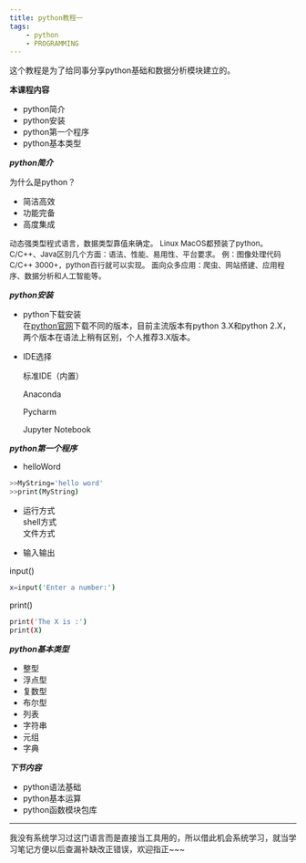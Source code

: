 ```yaml
---
title: python教程一
tags:
	- python
	- PROGRAMMING
---
```

这个教程是为了给同事分享python基础和数据分析模块建立的。
    
**本课程内容**
- python简介
- python安装
- python第一个程序
- python基本类型

    
<!--more-->
***python简介***    

为什么是python？
* 简洁高效
* 功能完备
* 高度集成

<font  size=2 >动态强类型程式语言，数据类型靠值来确定。</font>
<font  size=2 >Linux MacOS都预装了python。</font>
<font  size=2 >C/C++、Java区别几个方面：语法、性能、易用性、平台要求。</font>
<font  size=2 >例：图像处理代码C/C++ 3000+，python百行就可以实现。</font>
<font  size=2 >面向众多应用：爬虫、网站搭建、应用程序、数据分析和人工智能等。</font>
    
***python安装***   

* python下载安装    
在[python官网](https://www.python.org/)下载不同的版本，目前主流版本有python 3.X和python 2.X，两个版本在语法上稍有区别，个人推荐3.X版本。     

* IDE选择   

  标准IDE（内置）  
  
  Anaconda
  
  Pycharm
  
  Jupyter Notebook

***python第一个程序***    
* helloWord     
	
	
``` bash
>>MyString='hello word'
>>print(MyString)
```		
    
* 运行方式    
shell方式   
文件方式

* 输入输出  

input()     
``` bash
x=input('Enter a number:')
```     

print()  

``` bash
print('The X is :')     
print(X)
```     

***python基本类型***    
* 整型
* 浮点型
* 复数型
* 布尔型
* 列表
* 字符串
* 元组
* 字典

***下节内容***  

- python语法基础
- python基本运算
- python函数模块包库   
	
***
我没有系统学习过这门语言而是直接当工具用的，所以借此机会系统学习，就当学习笔记方便以后查漏补缺改正错误，欢迎指正~~~		
